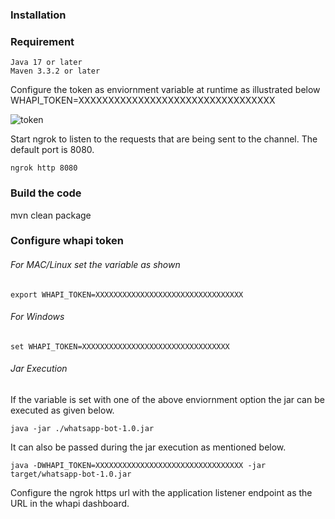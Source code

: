 ### Installation

### Requirement
    Java 17 or later
    Maven 3.3.2 or later

Configure the token as enviornment variable at runtime as illustrated below
WHAPI_TOKEN=XXXXXXXXXXXXXXXXXXXXXXXXXXXXXXXXX

![token](https://github.com/user-attachments/assets/98b624da-bf0e-474a-bce1-81384e103faa)



Start ngrok to listen to the requests that are being sent to the channel. The default port is 8080.
   
    ngrok http 8080

### Build the code 
mvn clean package 
### Configure whapi token
###### For MAC/Linux set the variable as shown 
    export WHAPI_TOKEN=XXXXXXXXXXXXXXXXXXXXXXXXXXXXXXXXX
###### For Windows
    set WHAPI_TOKEN=XXXXXXXXXXXXXXXXXXXXXXXXXXXXXXXXX

###### Jar Execution 
If the variable is set with one of the above enviornment option the jar can be executed as given below.

    java -jar ./whatsapp-bot-1.0.jar

It can also be passed during the jar execution as mentioned below.

    java -DWHAPI_TOKEN=XXXXXXXXXXXXXXXXXXXXXXXXXXXXXXXXX -jar target/whatsapp-bot-1.0.jar


Configure the ngrok https url with the application listener endpoint as the URL in the whapi dashboard.



 
